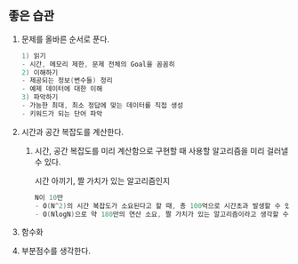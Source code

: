 ## 좋은 습관

1. 문제를 올바른 순서로 푼다.

    ```c
    1) 읽기
    - 시간, 메모리 제한, 문제 전체의 Goal을 꼼꼼히
    2) 이해하기
    - 제공되는 정보(변수들) 정리
    - 예제 데이터에 대한 이해
    3) 파악하기
    - 가능한 최대, 최소 정답에 맞는 데이터를 직접 생성
    - 키워드가 되는 단어 파악
    ```

2. 시간과 공간 복잡도를 계산한다.
    1. 시간, 공간 복잡도를 미리 계산함으로 구현할 때 사용할 알고리즘을 미리 걸러낼 수 있다.

        시간 아끼기, 짤 가치가 있는 알고리즘인지 

        ```c
        N이 10만
        - O(N^2)의 시간 복잡도가 소요된다고 할 때, 총 100억으로 시간초과 발생할 수 있음
        - O(NlogN)으로 약 180만의 연산 소요, 짤 가치가 있는 알고리즘이라고 생각할 수 있음. 
        ```

3. 함수화
4. 부분점수를 생각한다.

